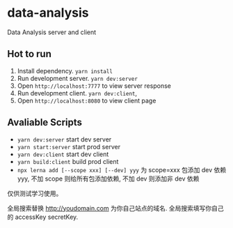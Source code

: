 # data-analysis

Data Analysis server and client

## Hot to run

1. Install dependency. `yarn install`
2. Run development server. `yarn dev:server`
3. Open `http://localhost:7777` to view server response
4. Run development client. `yarn dev:client`,
5. Open `http://localhost:8080` to view client page

## Avaliable Scripts

- `yarn dev:server` start dev server
- `yarn start:server` start prod server
- `yarn dev:client` start dev client
- `yarn build:client` build prod client
- `npx lerna add [--scope xxx] [--dev] yyy` 为 scope=xxx 包添加 dev 依赖 yyy, 不加 scope 则给所有包添加依赖, 不加 dev 则添加非 dev 依赖


仅供测试学习使用。


全局搜索替换 http://youdomain.com 为你自己站点的域名.
全局搜索填写你自己的 accessKey secretKey.
